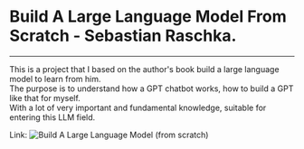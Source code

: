 # Build A Large Language Model From Scratch - Sebastian Raschka.
---
This is a project that I based on the author's book build a large language model to learn from him.\
The purpose is to understand how a GPT chatbot works, how to build a GPT like that for myself.\
With a lot of very important and fundamental knowledge, suitable for entering this LLM field.

Link: ![Build A Large Language Model (from scratch)](https://learning.oreilly.com/library/view/build-a-large/9781633437166/)

